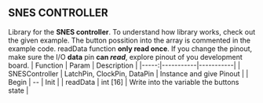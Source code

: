 ## SNES CONTROLLER

Library for the **SNES controller**. 
To understand how library works, check out the given example.
The button possition into the array is commented in the example code. readData function **only read once**.
If you change the pinout, make sure the I/O **data** pin **can _read_**, explore pinout of you development board.
| Function | Param | Description |
|-----:|-----------|-----------|
| SNESController | LatchPin, ClockPin, DataPin | Instance and give Pinout |
| Begin | -- | Init |
| readData | int <yourVariableName>[16] | Write into the variable the buttons state |
